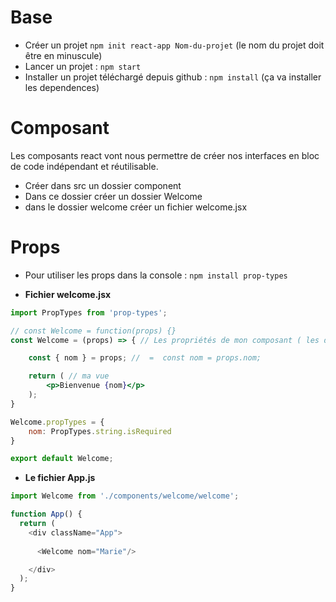 # Base

- Créer un projet `npm init react-app Nom-du-projet` (le nom du projet doit être en minuscule)
- Lancer un projet : `npm start`
- Installer un projet téléchargé depuis github : `npm install` (ça va installer les dependences)

# Composant

Les composants react vont nous permettre de créer nos interfaces en bloc de code indépendant et réutilisable.

- Créer dans src un dossier component
- Dans ce dossier créer un dossier Welcome
- dans le dossier welcome créer un fichier welcome.jsx

# Props

- Pour utiliser les props dans la console : `npm install prop-types`

- **Fichier welcome.jsx**

```jsx
import PropTypes from 'prop-types';

// const Welcome = function(props) {}
const Welcome = (props) => { // Les propriétés de mon composant ( les données)

    const { nom } = props; //  =  const nom = props.nom;

    return ( // ma vue
        <p>Bienvenue {nom}</p>
    );
}

Welcome.propTypes = {
    nom: PropTypes.string.isRequired
}

export default Welcome;
```

- **Le fichier App.js**

```js
import Welcome from './components/welcome/welcome';

function App() {
  return (
    <div className="App">
    
      <Welcome nom="Marie"/>

    </div>
  );
}
```